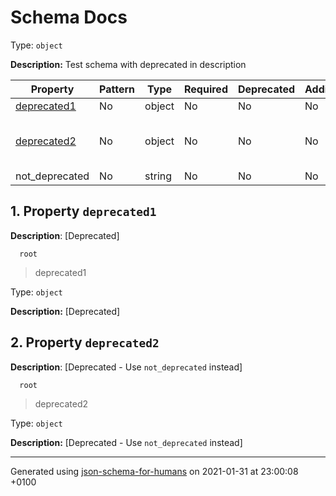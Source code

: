 # Schema Docs

Type: `object`

**Description:** Test schema with deprecated in description

| Property | Pattern | Type | Required | Deprecated | Additional | Description |
| -------- | ------- | ---- | -------- | ---------- | ---------- | ----------- |
| [deprecated1](#deprecated1)|No|object|No|No| No|[Deprecated]|
| [deprecated2](#deprecated2)|No|object|No|No| No|[Deprecated - Use \`not_deprecated\` instead]|
|not_deprecated|No|string|No|No| No||

## <a name="deprecated1"></a> 1. Property `deprecated1`

**Description**:  [Deprecated]

      root
 >   deprecated1

Type: `object`

**Description:** [Deprecated]

## <a name="deprecated2"></a> 2. Property `deprecated2`

**Description**:  [Deprecated - Use `not_deprecated` instead]

      root
 >   deprecated2

Type: `object`

**Description:** [Deprecated - Use `not_deprecated` instead]

----------------------------------------------------------------------------------------------------------------------------
Generated using [json-schema-for-humans](https://github.com/coveooss/json-schema-for-humans) on 2021-01-31 at 23:00:08 +0100